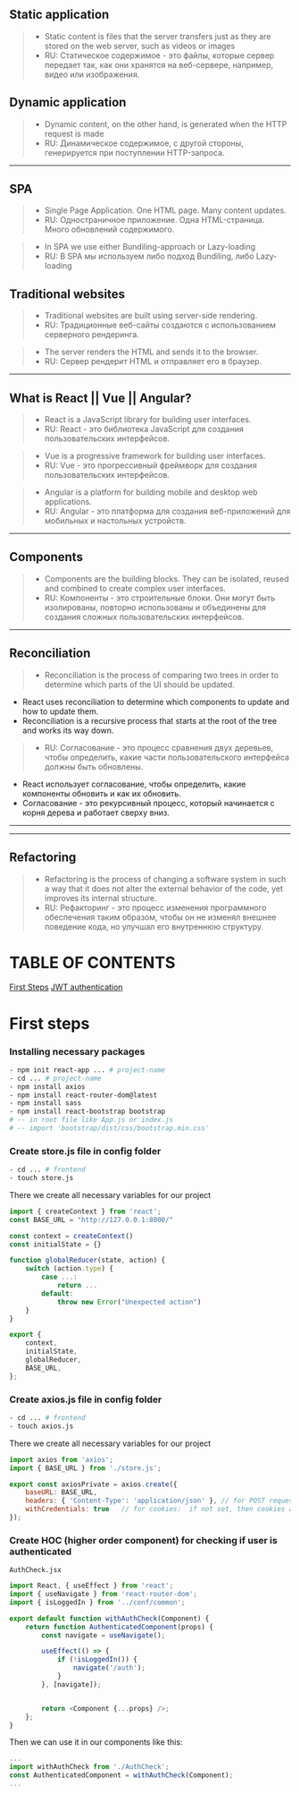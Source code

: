 ## Static application 
> - Static content is files that the server transfers just as they are stored on the web server, such as videos or images 
> - RU: Статическое содержимое - это файлы, которые сервер передает так, как они хранятся на веб-сервере, например, видео или изображения.


## Dynamic application
> - Dynamic content, on the other hand, is generated when the HTTP request is made
> - RU: Динамическое содержимое, с другой стороны, генерируется при поступлении HTTP-запроса.


***
## SPA 
> - Single Page Application. One HTML page. Many content updates. 
> - RU: Одностраничное приложение. Одна HTML-страница. Много обновлений содержимого.

> - In SPA we use either Bundiling-approach or Lazy-loading 
> - RU: В SPA мы используем либо подход Bundiling, либо Lazy-loading


## Traditional websites
> - Traditional websites are built using server-side rendering.
> - RU: Традиционные веб-сайты создаются с использованием серверного рендеринга.

> - The server renders the HTML and sends it to the browser.
> - RU: Сервер рендерит HTML и отправляет его в браузер.


***
## What is React || Vue || Angular?
> - React is a JavaScript library for building user interfaces.
> - RU: React - это библиотека JavaScript для создания пользовательских интерфейсов.

> - Vue is a progressive framework for building user interfaces.
> - RU: Vue - это прогрессивный фреймворк для создания пользовательских интерфейсов.

> - Angular is a platform for building mobile and desktop web applications.
> - RU: Angular - это платформа для создания веб-приложений для мобильных и настольных устройств.


***
## Components 
> - Components are the building blocks. They can be isolated, reused and combined to create complex user interfaces.
> - RU: Компоненты - это строительные блоки. Они могут быть изолированы, повторно использованы и объединены для создания сложных пользовательских интерфейсов.

***
## Reconciliation 
> - Reconciliation is the process of comparing two trees in order to determine which parts of the UI should be updated.
   - React uses reconciliation to determine which components to update and how to update them.
   - Reconciliation is a recursive process that starts at the root of the tree and works its way down.

> - RU: Согласование - это процесс сравнения двух деревьев, чтобы определить, какие части пользовательского интерфейса должны быть обновлены. 
  - React использует согласование, чтобы определить, какие компоненты обновить и как их обновить. 
  - Согласование - это рекурсивный процесс, который начинается с корня дерева и работает сверху вниз.
***


***
## Refactoring 
> - Refactoring is the process of changing a software system in such a way that it does not alter the external behavior of the code, yet improves its internal structure.
> - RU: Рефакторинг - это процесс изменения программного обеспечения таким образом, чтобы он не изменял внешнее поведение кода, но улучшал его внутреннюю структуру. 



# TABLE OF CONTENTS


[First Steps](#first-steps)
[JWT authentication](#jwt-authentication)

# First steps
### Installing necessary packages
```bash
- npm init react-app ... # project-name
- cd ... # project-name
- npm install axios
- npm install react-router-dom@latest
- npm install sass 
- npm install react-bootstrap bootstrap 
# -- in root file like App.js or index.js
# -- import 'bootstrap/dist/css/bootstrap.min.css'  
```

### Create store.js file in config folder
```bash
- cd ... # frontend
- touch store.js
```
There we create all necessary variables for our project
```js
import { createContext } from 'react';
const BASE_URL = "http://127.0.0.1:8000/"

const context = createContext()
const initialState = {}

function globalReducer(state, action) {
    switch (action.type) {
        case ...:
            return ...
        default:
            throw new Error("Unexpected action")
    }
}

export {
    context,
    initialState,
    globalReducer,
    BASE_URL,
};
```

### Create axios.js file in config folder
```bash
- cd ... # frontend
- touch axios.js
```
There we create all necessary variables for our project
```js
import axios from 'axios';
import { BASE_URL } from './store.js';

export const axiosPrivate = axios.create({
    baseURL: BASE_URL,
    headers: { 'Content-Type': 'application/json' }, // for POST requests
    withCredentials: true   // for cookies:  if not set, then cookies are not sent
});
```


### Create HOC (higher order component) for checking if user is authenticated

`AuthCheck.jsx`
```javascript
import React, { useEffect } from 'react';
import { useNavigate } from 'react-router-dom';
import { isLoggedIn } from '../conf/common';

export default function withAuthCheck(Component) {
    return function AuthenticatedComponent(props) {
        const navigate = useNavigate();

        useEffect(() => {
            if (!isLoggedIn()) {
                navigate('/auth');
            }
        }, [navigate]);


        return <Component {...props} />;
    };
}
```
Then we can use it in our components like this:
```javascript
...
import withAuthCheck from './AuthCheck'; 
const AuthenticatedComponent = withAuthCheck(Component);
...
```
